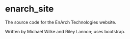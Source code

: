 enarch_site
===========

The source code for the EnArch Technologies website.

Written by Michael Wilke and Riley Lannon; uses bootstrap.
